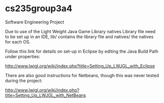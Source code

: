 cs235group3a4
=============

Software Engineering Project

Due to use of the Light Weight Java Game Library natives Library file need to be set up in an IDE, lib/ contains the library file and natives/ the natives for each OS.

Follow this link for details on set-up in Eclipse by editing the Java Build Path under properties:

http://www.lwjgl.org/wiki/index.php?title=Setting_Up_LWJGL_with_Eclipse

There are also good instructions for Netbeans, though this was never tested during the project:

http://www.lwjgl.org/wiki/index.php?title=Setting_Up_LWJGL_with_NetBeans

